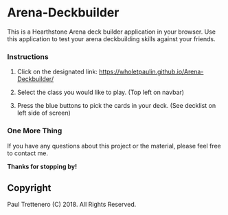 # Arena-Deckbuilder
This is a Hearthstone Arena deck builder application in your browser.  Use this application to test your arena deckbuilding skills  against your friends.

### Instructions

1. Click on the designated link:    https://wholetpaulin.github.io/Arena-Deckbuilder/

2. Select the class you would like to play. (Top left on navbar)

3. Press the blue buttons to pick the cards in your deck. (See decklist on left side of screen)


### One More Thing

If you have any questions about this project or the material, please feel free to contact me.

**Thanks for stopping by!**

## Copyright

Paul Trettenero (C) 2018. All Rights Reserved.
